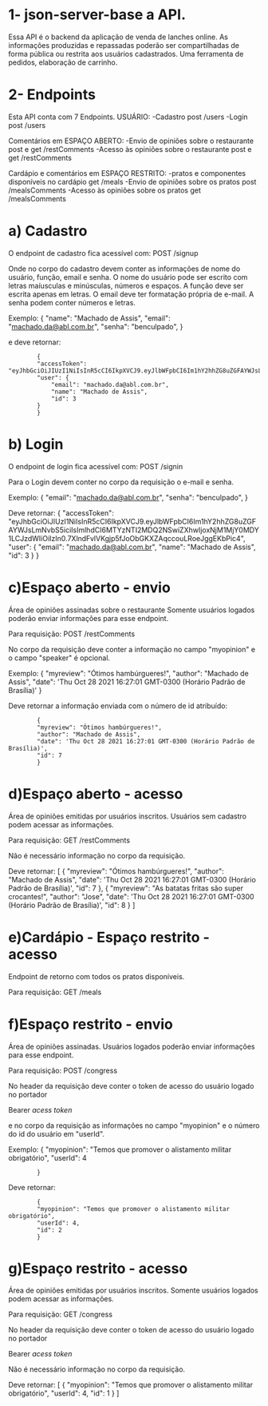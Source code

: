 # 1- json-server-base a API.

Essa API é o backend da aplicação de venda de lanches online. As informações produzidas e repassadas poderão ser compartilhadas de forma pública ou restrita aos usuários cadastrados. Uma ferramenta de pedidos, elaboração de carrinho.

# 2- Endpoints

Esta API conta com 7 Endpoints.
USUÁRIO:
-Cadastro    post   /users
-Login   post   /users

Comentários em ESPAÇO ABERTO:
-Envio de opiniões sobre o restaurante    post e get /restComments
-Acesso às opiniões sobre o restaurante    post e get /restComments

Cardápio e comentários em ESPAÇO RESTRITO:
-pratos e componentes disponíveis no cardápio      get /meals
-Envio de opiniões sobre os pratos     post /mealsComments
-Acesso às opiniões sobre os pratos     get /mealsComments




 # a) Cadastro

O endpoint de cadastro fica acessível com:
POST /signup

Onde no corpo do cadastro devem conter as informações de nome do usuário, função, email e senha.
O nome do usuário pode ser escrito com letras maíusculas e minúsculas, números e espaços.
A função deve ser escrita apenas em letras.
O email deve ter formatação própria de e-mail.
A senha podem conter números e letras.

Exemplo:
            { "name": "Machado de Assis",
            "email": "machado.da@abl.com.br",
            "senha": "benculpado",
            }

e deve retornar:

            {
            "accessToken": "eyJhbGciOiJIUzI1NiIsInR5cCI6IkpXVCJ9.eyJlbWFpbCI6Im1hY2hhZG8uZGFAYWJsLmNvbS5iciIsImlhdCI6MTYzNTI2MDMyMiwiZXhwIjoxNjM1MjYzOTIyLCJzdWIiOiIzIn0.B6byz7WgpWmEfi6ZCsCixmKDkKyhjkwb9mARNClrWz4",
            "user": {
                "email": "machado.da@abl.com.br",
                "name": "Machado de Assis",
                "id": 3
            }
            }




# b) Login

O endpoint de login fica acessível com:
POST /signin

Para o Login devem conter no corpo da requisição o e-mail e senha.

Exemplo:
            {
            "email": "machado.da@abl.com.br",
            "senha": "benculpado",
            }

Deve retornar:
            {
            "accessToken": "eyJhbGciOiJIUzI1NiIsInR5cCI6IkpXVCJ9.eyJlbWFpbCI6Im1hY2hhZG8uZGFAYWJsLmNvbS5iciIsImlhdCI6MTYzNTI2MDQ2NSwiZXhwIjoxNjM1MjY0MDY1LCJzdWIiOiIzIn0.7XlndFvlVKgjp5fJoObGKXZAqccouLRoeJggEKbPic4",
            "user": {
            "email": "machado.da@abl.com.br",
            "name": "Machado de Assis",
            "id": 3
            }
            }




# c)Espaço aberto - envio

Área de opiniões assinadas sobre o restaurante
Somente usuários logados poderão enviar informações para esse endpoint.

Para requisição:
POST /restComments

No corpo da requisição deve conter a informação no campo "myopinion" e o campo "speaker" é opcional.

Exemplo:
            {
            "myreview": "Ótimos hambúrgueres!",
            "author": "Machado de Assis",
            "date": 'Thu Oct 28 2021 16:27:01 GMT-0300 (Horário Padrão de Brasília)'
            }

Deve retornar a informação enviada com o número de id atribuído:

            {
            "myreview": "Ótimos hambúrgueres!",
            "author": "Machado de Assis",
            "date": 'Thu Oct 28 2021 16:27:01 GMT-0300 (Horário Padrão de Brasília)',
            "id": 7
            }




# d)Espaço aberto - acesso

Área de opiniões emitidas por usuários inscritos.
Usuários sem cadastro podem acessar as informações.

Para requisição:
GET /restComments

Não é necessário informação no corpo da requisição.

Deve retornar:
            [
            {
            "myreview": "Ótimos hambúrgueres!",
            "author": "Machado de Assis",
            "date": 'Thu Oct 28 2021 16:27:01 GMT-0300 (Horário Padrão de Brasília)',
            "id": 7
            },
            {
            "myreview": "As batatas fritas são super crocantes!",
            "author": "Jose",
            "date": 'Thu Oct 28 2021 16:27:01 GMT-0300 (Horário Padrão de Brasília)',
            "id": 8
            }
            ]




# e)Cardápio - Espaço restrito - acesso 

Endpoint de retorno com todos os pratos disponíveis.

Para requisição:
GET /meals



# f)Espaço restrito - envio

Área de opiniões assinadas.
Usuários logados poderão enviar informações para esse endpoint.

Para requisição:
POST /congress

No header da requisição deve conter o token de acesso do usuário logado no portador

Bearer *acess token* 

e no corpo da requisição as informações no campo "myopinion" e o número do id do usuário em "userId".

Exemplo: 
            {
                "myopinion": "Temos que promover o alistamento militar obrigatório",
                "userId": 4
                
            }

Deve retornar:

            {
            "myopinion": "Temos que promover o alistamento militar obrigatório",
            "userId": 4,
            "id": 2
            }




# g)Espaço restrito - acesso

Área de opiniões emitidas por usuários inscritos.
Somente usuários logados podem acessar as informações.

Para requisição:
GET /congress

No header da requisição deve conter o token de acesso do usuário logado no portador

Bearer *acess token* 


Não é necessário informação no corpo da requisição.

Deve retornar:
            [
            {
                "myopinion": "Temos que promover o alistamento militar obrigatório",
                "userId": 4,
                "id": 1
            }
            ]
